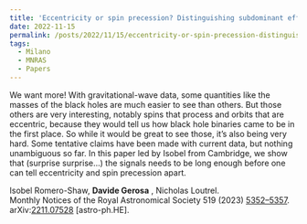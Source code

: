 ```yaml
---
title: 'Eccentricity or spin precession? Distinguishing subdominant effects in gravitational-wave data'
date: 2022-11-15
permalink: /posts/2022/11/15/eccentricity-or-spin-precession-distinguishing-subdominant-effects-in-gravitational-wave-data
tags:
  - Milano
  - MNRAS
  - Papers
---
```


We want more! With gravitational-wave data, some quantities like the masses of the black holes are much easier to see than others. But those others are very interesting, notably spins that process and orbits that are eccentric, because they would tell us how black hole binaries came to be in the first place. So while it would be great to see those, it’s also being very hard. Some tentative claims have been made with current data, but nothing unambiguous so far. In this paper led by Isobel from Cambridge, we show that (surprise surprise…) the signals needs to be long enough before one can tell eccentricity and spin precession apart.

Isobel Romero-Shaw, **Davide Gerosa** , Nicholas Loutrel.  
Monthly Notices of the Royal Astronomical Society 519 (2023) [5352–5357](<https://doi.org/10.1093/mnras/stad031>).  
arXiv:[2211.07528](<https://arxiv.org/abs/2211.07528>) [astro-ph.HE].

